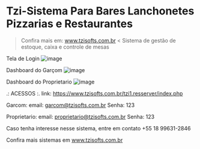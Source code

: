 # Tzi-Sistema Para Bares Lanchonetes Pizzarias e Restaurantes
 > Confira mais em: www.tzisofts.com.br < Sistema de gestão de estoque, caixa e controle de mesas 

Tela de Login
![image](https://github.com/user-attachments/assets/a1bbb63b-c734-4929-8de5-d052112b0c27)

Dashboard do Garçom
![image](https://github.com/user-attachments/assets/79790b89-0e56-4660-9543-4f2ded808249)

Dashboard do Proprietario
![image](https://github.com/user-attachments/assets/463ecea2-f963-483a-b6dc-6d9bc8c7a195)


.: ACESSOS :.
link: https://www.tzisofts.com.br/tzi1.resserver/index.php

Garcom:
email: garcom@tzisofts.com.br
Senha: 123

Proprietario:
email: proprietario@tzisofts.com.br
Senha: 123

 Caso tenha interesse nesse sistema, entre em contato +55 18 99631-2846

Confira mais sistemas em www.tzisofts.com.br
